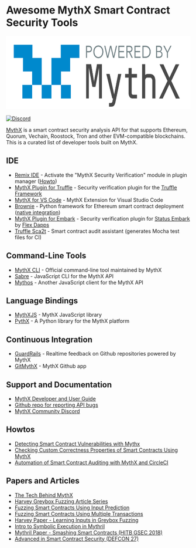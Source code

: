 # Awesome MythX Smart Contract Security Tools

<p align="center">
	<img src="mythx_powered.png" height="200px"/>
</p>


[![Discord](https://img.shields.io/discord/481002907366588416.svg)](https://discord.gg/E3YrVtG)

[MythX](https://mythx.io) is a smart contract security analysis API for that supports Ethereum, Quorum, Vechain, Roostock, Tron and other EVM-compatible blockchains. This is a curated list of developer tools built on MythX.

## IDE

- [Remix IDE](https://remix.ethereum.org/) - Activate the "MythX Security Verification" module in plugin manager ([Howto](https://docs.mythx.io/en/latest/tools/remix/index.html))
- [MythX Plugin for Truffle](https://github.com/ConsenSys/truffle-security) - Security verification plugin for the [Truffle Framework](https://truffleframework.com)
- [MythX for VS Code](https://marketplace.visualstudio.com/items?itemName=mirkogarozzo.mythxvsc) - MythX Extension for Visual Studio Code
- [Brownie](https://github.com/iamdefinitelyahuman/brownie) - Python framework for Ethereum smart contract deployment ([native integration](https://eth-brownie.readthedocs.io/en/latest/quickstart.html?highlight=mythx#scanning-for-security-vulnerabilities))
- [MythX Plugin for Embark](https://github.com/flex-dapps/embark-mythx) -  Security verification plugin for [Status Embark](https://embark.status.im) by [Flex Dapps](https://flexdapps.com)
- [Truffle Sca2t](https://github.com/tagomaru/truffle-sca2t) - Smart contract audit assistant (generates Mocha test files for CI)

## Command-Line Tools

- [MythX CLI](https://github.com/dmuhs/mythx-cli) -  Official command-line tool maintained by MythX
- [Sabre](https://github.com/b-mueller/sabre) - JavaScript CLI for the MythX API
- [Mythos](https://github.com/cleanunicorn/mythos) - Another JavaScript client for the MythX API

## Language Bindings

- [MythXJS](https://github.com/ConsenSys/mythxjs)  - MythX JavaScript library
- [PythX](https://github.com/dmuhs/PythX) - A Python library for the MythX platform

## Continuous Integration

- [GuardRails](https://www.guardrails.io/en) - Realtime feedback on Github repositories powered by MythX
- [GitMythX](https://github.com/apps/gitmythx) - MythX Github app

## Support and Documentation

- [MythX Developer and User Guide](https://docs.mythx.io/en/latest/)
- [Github repo for reporting API bugs](https://github.com/ConsenSys/mythx-developer-support)
- [MythX Community Discord](https://discord.gg/kktn8Wt)

## Howtos

- [Detecting Smart Contract Vulnerabilities with Mythx](https://medium.com/consensys-diligence/detecting-the-top-4-critical-smart-contract-vulnerabilities-with-mythx-9c568d7db7a6)
- [Checking Custom Correctness Properties of Smart Contracts Using MythX](https://medium.com/consensys-diligence/checking-custom-correctness-properties-of-smart-contracts-using-mythx-25cbac5d7852)
- [Automation of Smart Contract Auditing with MythX and CircleCI](https://blog.goodaudience.com/automation-of-smart-contract-auditing-with-mythx-and-circleci-for-continuous-integration-191ec7adfc94)

## Papers and Articles

- [The Tech Behind MythX](https://medium.com/consensys-diligence/the-tech-behind-mythx-smart-contract-security-analysis-32c849aedaef)
- [Harvey Greybox Fuzzing Article Series](https://medium.com/consensys-diligence/finding-vulnerabilities-in-smart-contracts-175c56affe2)
- [Fuzzing Smart Contracts Using Input Prediction](https://medium.com/consensys-diligence/fuzzing-smart-contracts-using-input-prediction-29b30ba8055c)
- [Fuzzing Smart Contracts Using Multiple Transactions](https://medium.com/consensys-diligence/fuzzing-smart-contracts-using-multiple-transactions-51471e4b3c69)
- [Harvey Paper - Learning Inputs in Greybox Fuzzing](https://arxiv.org/pdf/1807.07875.pdf)
- [Intro to Symbolic Execution in Mythril](https://medium.com/@joran.honig/introduction-to-mythril-classic-and-symbolic-execution-ef59339f259b)
- [Mythril Paper - Smashing Smart Contracts (HITB GSEC 2018)](https://conference.hitb.org/hitbsecconf2018ams/materials/D1T2%20-%20Bernhard%20Mueller%20-%20Smashing%20Ethereum%20Smart%20Contracts%20for%20Fun%20and%20ACTUAL%20Profit.pdf)
- [Advanced in Smart Contract Security (DEFCON 27)](https://github.com/b-mueller/smashing-smart-contracts/blob/master/DEFCON27-EVM-Smart-Contracts-Mueller-Luca.pdf)
